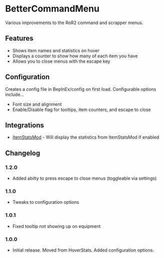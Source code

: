 # BetterCommandMenu
Various improvements to the RoR2 command and scrapper menus.
## Features
- Shows item names and statistics on hover
- Displays a counter to show how many of each item you have
- Allows you to close menus with the escape key
## Configuration
Creates a config file in BepInEx/config on first load. Configurable options include...
- Font size and alignment
- Enable/Disable flag for tooltips, item counters, and escape to close
## Integrations
-  [ItemStatsMod](https://thunderstore.io/package/ontrigger/ItemStatsMod/) - Will display the statistics from ItemStatsMod if enabled
## Changelog
### 1.2.0
- Added abilty to press escape to close menus (toggleable via settings)
### 1.1.0
- Tweaks to configuration options
### 1.0.1
- Fixed tooltip not showing up on equipment
### 1.0.0
- Initial release. Moved from HoverStats. Added configuration options.